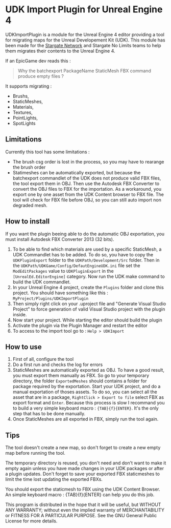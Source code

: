 UDK Import Plugin for Unreal Engine 4
======================

UDKImportPlugin is a module for the Unreal Engine 4 editor providing a  tool for migrating maps for the Unreal Developement Kit (UDK). This module has been made for the [Stargate Network](http://www.stargate-network.net/) and Stargate No Limits teams to help them migrates their contents to the Unreal Engine 4.

If an EpicGame dev reads this : 
> Why the batchexport PackageName StaticMesh FBX command produce empty files ?

It supports migrating :
 - Brushs, 
 - StaticMeshes, 
 - Materials, 
 - Textures, 
 - PointLights, 
 - SpotLights

Limitations
-----------

Currently this tool has some limitations :
 - The brush csg order is lost in the process, so you may have to rearange the brush order
 - Statimeshes can be automatically exported, but because the batchexport commandlet of the UDK does not produce valid FBX files, the tool export them in OBJ. Then use the Autodesk FBX Converter to convert the OBJ files to FBX for the importation. As a workaround, you export one by one asset from the UDK Content browser to FBX file. The tool will check for FBX file before OBJ, so you can still auto import non degraded mesh. 

How to install
----------

If you want the plugin beeing able to do the automatic OBJ exportation, you must install Autodesk FBX Converter 2013 (32 bits).

1. To be able to find which materials are used by a specific StaticMesh, a UDK Commandlet has to be added. To do so, you have to copy the `UDKPluginExport` folder to the `UDKPath/Development/Src` folder. Then in the `UDKPath/UDKGame/Config/DefautEngineUDK.ini` file set the `ModEditPackages` value to `UDKPluginExport` in the `[UnrealEd.EditorEngine]` category. Now run the UDK make command to build the UDK commandlet.
2. In your Unreal Engine 4 project, create the `Plugins` folder and clone this project.
You should have something like this : `MyProject/Plugins/UDKImportPlugin`
3. Then simply right click on your .uproject file and "Generate Visual Studio Project" to force generation of valid Visual Studio project with the plugin inside.
4. Now start your project. While starting the editor should build the plugin
5. Activate the plugin via the Plugin Manager and restart the editor
6. To access to the import tool go to : `Help > UDKImport`

How to use
----------
1. First of all, configure the tool
2. Do a first run and checks the log for errors
3. StaticMeshes are automatically exported as OBJ. To have a good result, you must export them manually as FBX. So go to your temporary directory, the folder `ExportedMeshes` should contains a folder for package required by the exportation. Start your UDK project, and do a manual exportation of thoses assets. To do so, you can select all the asset that are in a package, `RightClick > Export to file` select FBX as export format and `Enter`. Because this process is slow I recommand you to build a very simple keyboard macro : `{TAB}{f}{ENTER}`. It's the only step that has to be done manually.
4. Once StaticMeshes are all exported in FBX, simply run the tool again.

Tips
----

The tool doesn't create a new map, so don't forget to create a new empty map before running the tool.

The temporary directory is reused, you don't need and don't want to make it empty again unless you have made changes in your UDK packages or after a plugin updates. Don't forget to save your exported FBX staticmeshes to limit the time lost updating the exported FBXs.

You should export the staticmesh to FBX using the UDK Content Browser. An simple keyboard macro : {TAB}{f}{ENTER} can help you do this job.



This program is distributed in the hope that it will be useful,
but WITHOUT ANY WARRANTY; without even the implied warranty of
MERCHANTABILITY or FITNESS FOR A PARTICULAR PURPOSE.  See the
GNU General Public License for more details.
